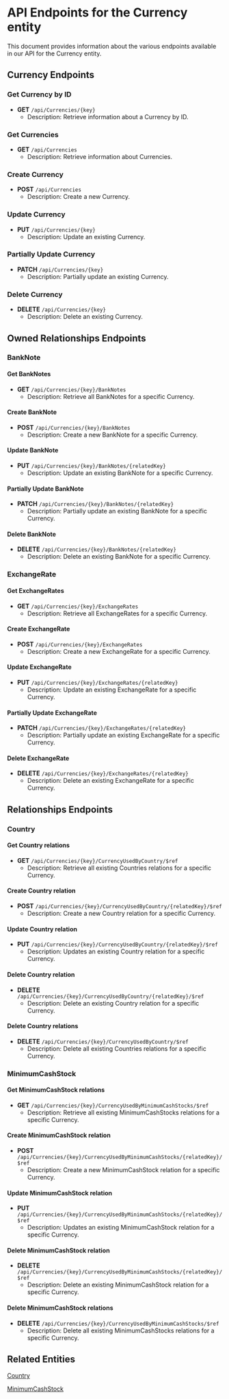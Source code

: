# API Endpoints for the Currency entity

This document provides information about the various endpoints available in our API for the Currency entity.

## Currency Endpoints

### Get Currency by ID
- **GET** `/api/Currencies/{key}`
  - Description: Retrieve information about a Currency by ID.
  
### Get Currencies
- **GET** `/api/Currencies`
  - Description: Retrieve information about Currencies.

### Create Currency
- **POST** `/api/Currencies`
  - Description: Create a new Currency.

### Update Currency
- **PUT** `/api/Currencies/{key}`
  - Description: Update an existing Currency.

### Partially Update Currency
- **PATCH** `/api/Currencies/{key}`
  - Description: Partially update an existing Currency.
 
### Delete Currency
- **DELETE** `/api/Currencies/{key}`
  - Description: Delete an existing Currency.

## Owned Relationships Endpoints

### BankNote

#### Get BankNotes
- **GET** `/api/Currencies/{key}/BankNotes`
  - Description: Retrieve all BankNotes for a specific Currency.

#### Create BankNote
- **POST** `/api/Currencies/{key}/BankNotes`
  - Description: Create a new BankNote for a specific Currency.

#### Update BankNote
- **PUT** `/api/Currencies/{key}/BankNotes/{relatedKey}`
  - Description: Update an existing BankNote for a specific Currency.
  
#### Partially Update BankNote
- **PATCH** `/api/Currencies/{key}/BankNotes/{relatedKey}`
  - Description: Partially update an existing BankNote for a specific Currency.

#### Delete BankNote
- **DELETE** `/api/Currencies/{key}/BankNotes/{relatedKey}`
  - Description: Delete an existing BankNote for a specific Currency.

### ExchangeRate

#### Get ExchangeRates
- **GET** `/api/Currencies/{key}/ExchangeRates`
  - Description: Retrieve all ExchangeRates for a specific Currency.

#### Create ExchangeRate
- **POST** `/api/Currencies/{key}/ExchangeRates`
  - Description: Create a new ExchangeRate for a specific Currency.

#### Update ExchangeRate
- **PUT** `/api/Currencies/{key}/ExchangeRates/{relatedKey}`
  - Description: Update an existing ExchangeRate for a specific Currency.
  
#### Partially Update ExchangeRate
- **PATCH** `/api/Currencies/{key}/ExchangeRates/{relatedKey}`
  - Description: Partially update an existing ExchangeRate for a specific Currency.

#### Delete ExchangeRate
- **DELETE** `/api/Currencies/{key}/ExchangeRates/{relatedKey}`
  - Description: Delete an existing ExchangeRate for a specific Currency.

## Relationships Endpoints

### Country

#### Get Country relations
- **GET** `/api/Currencies/{key}/CurrencyUsedByCountry/$ref`
  - Description: Retrieve all existing Countries relations for a specific Currency.
  
#### Create Country relation
- **POST** `/api/Currencies/{key}/CurrencyUsedByCountry/{relatedKey}/$ref`
  - Description: Create a new Country relation for a specific Currency.
  
#### Update Country relation
- **PUT** `/api/Currencies/{key}/CurrencyUsedByCountry/{relatedKey}/$ref`
  - Description: Updates an existing Country relation for a specific Currency.

#### Delete Country relation
- **DELETE** `/api/Currencies/{key}/CurrencyUsedByCountry/{relatedKey}/$ref`
  - Description: Delete an existing Country relation for a specific Currency.

#### Delete Country relations
- **DELETE** `/api/Currencies/{key}/CurrencyUsedByCountry/$ref`
  - Description: Delete all existing Countries relations for a specific Currency.

### MinimumCashStock

#### Get MinimumCashStock relations
- **GET** `/api/Currencies/{key}/CurrencyUsedByMinimumCashStocks/$ref`
  - Description: Retrieve all existing MinimumCashStocks relations for a specific Currency.
  
#### Create MinimumCashStock relation
- **POST** `/api/Currencies/{key}/CurrencyUsedByMinimumCashStocks/{relatedKey}/$ref`
  - Description: Create a new MinimumCashStock relation for a specific Currency.
  
#### Update MinimumCashStock relation
- **PUT** `/api/Currencies/{key}/CurrencyUsedByMinimumCashStocks/{relatedKey}/$ref`
  - Description: Updates an existing MinimumCashStock relation for a specific Currency.

#### Delete MinimumCashStock relation
- **DELETE** `/api/Currencies/{key}/CurrencyUsedByMinimumCashStocks/{relatedKey}/$ref`
  - Description: Delete an existing MinimumCashStock relation for a specific Currency.

#### Delete MinimumCashStock relations
- **DELETE** `/api/Currencies/{key}/CurrencyUsedByMinimumCashStocks/$ref`
  - Description: Delete all existing MinimumCashStocks relations for a specific Currency.

## Related Entities

[Country](CountryEndpoints.md)

[MinimumCashStock](MinimumCashStockEndpoints.md)
